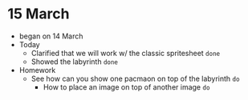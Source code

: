 # 15 March

* began on 14 March
* Today
  * Clarified that we will work w/ the classic spritesheet `done`
  * Showed the labyrinth `done`
* Homework
  * See how can you show one pacmaon on top of the labyrinth `do`
    * How to place an image on top of another image `do`